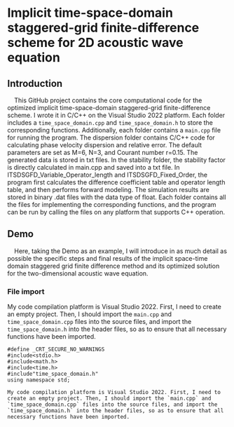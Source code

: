 # Implicit time-space-domain staggered-grid finite-difference scheme for 2D acoustic wave equation  
## Introduction
  &nbsp;&nbsp;&nbsp;&nbsp;This GitHub project contains the core computational code for the optimized implicit time-space-domain staggered-grid finite-difference scheme. I wrote it in C/C++ on the Visual Studio 2022 platform. Each folder includes a `time_space_domain.cpp` and `time_space_domain.h` to store the corresponding functions. Additionally, each folder contains a `main.cpp` file for running the program.
  The dispersion folder contains C/C++ code for calculating phase velocity dispersion and relative error. The default parameters are set as M=6, N=3, and Courant number r=0.15. The generated data is stored in txt files.
  In the stability folder, the stability factor is directly calculated in main.cpp and saved into a txt file.
  In ITSDSGFD_Variable_Operator_length and ITSDSGFD_Fixed_Order, the program first calculates the difference coefficient table and operator length table, and then performs forward modeling. The simulation results are stored in binary .dat files with the data type of float. Each folder contains all the files for implementing the corresponding functions, and the program can be run by calling the files on any platform that supports C++ operation.
## Demo
 &nbsp;&nbsp;&nbsp;&nbsp;Here, taking the Demo as an example, I will introduce in as much detail as possible the specific steps and final results of the implicit space-time domain staggered grid finite difference method and its optimized solution for the two-dimensional acoustic wave equation.
### File import
My code compilation platform is Visual Studio 2022. First, I need to create an empty project. Then, I should import the `main.cpp` and `time_space_domain.cpp` files into the source files, and import the `time_space_domain.h` into the header files, so as to ensure that all necessary functions have been imported.

```cpp{: .line-numbers}
#define _CRT_SECURE_NO_WARNINGS
#include<stdio.h>
#include<math.h>
#include<time.h>
#include"time_space_domain.h"
using namespace std;

My code compilation platform is Visual Studio 2022. First, I need to create an empty project. Then, I should import the `main.cpp` and `time_space_domain.cpp` files into the source files, and import the `time_space_domain.h` into the header files, so as to ensure that all necessary functions have been imported.
